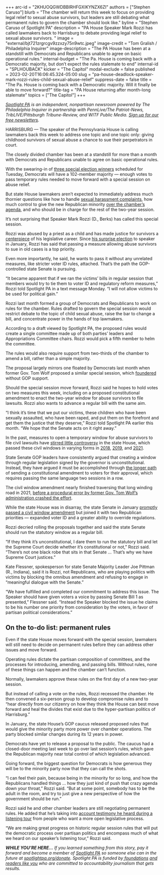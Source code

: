 +++
arc-id = "2KHUOQGWDBBIRHFGXIKYNZX6ZI"
authors = ["Stephen Caruso"]
blurb = "The chamber will return this week to focus on providing legal relief to sexual abuse survivors, but leaders are still debating what permanent rules to govern the chamber should look like."
byline = "Stephen Caruso of Spotlight PA"
description = "PA House Speaker Mark Rozzi has called lawmakers back to Harrisburg to debate providing legal relief to sexual abuse survivors. "
image = "external/bjt721zrgrcgv9zzxzy75n9wtc.jpeg"
image-credit = "Tom Gralish / Philadelphia Inquirer"
image-description = "The PA House has been at a standstill with Democrats and Republicans unable to agree on basic operational rules."
internal-budget = "The Pa. House is coming back with a Democratic majority, but don’t expect the rules stalemate to end"
internal-id = "SPLHOUBACK"
kicker = "The Capitol"
modal-exclude = false
published = 2023-02-20T16:06:45.324-05:00
slug = "pa-house-deadlock-speaker-mark-rozzi-rules-child-sexual-abuse-relief"
suppress-date = false
title = "The Pa. House is coming back with a Democratic majority. Will it finally be able to move forward?"
title-tag = "PA House returning after month-long stalemate"
topics = ["The Capitol"]
+++

<a href="https://www.spotlightpa.org/"><i>Spotlight PA</i></a><i> is an independent, nonpartisan newsroom powered by The Philadelphia Inquirer in partnership with PennLive/The Patriot-News, TribLIVE/Pittsburgh Tribune-Review, and WITF Public Media. </i><a href="https://www.spotlightpa.org/newsletters"><i>Sign up for our free newsletters</i></a><i>.</i>

HARRISBURG — The speaker of the Pennsylvania House is calling lawmakers back this week to address one topic and one topic only: giving childhood survivors of sexual abuse a chance to sue their perpetrators in court.

The closely divided chamber has been at a standstill for more than a month with Democrats and Republicans unable to agree on basic operational rules.

With the swearing-in of <a href="https://www.spotlightpa.org/news/2023/02/special-elections-pennsylvania-house-democratic-majority/">three special election winners</a> scheduled for Tuesday, Democrats will have a 102-member majority — enough votes to pass temporary rules needed to move forward with a special session on abuse relief.

<script src="https://www.spotlightpa.org/embed.js" async></script><div data-spl-embed-version="1" data-spl-src="https://www.spotlightpa.org/embeds/newsletter/"></div>


But state House lawmakers aren’t expected to immediately address much thornier questions like how to handle <a href="https://www.spotlightpa.org/news/2023/01/pa-house-lawmaker-harassment-allegation-misconduct-rules/">sexual harassment complaints</a>, how much control to give the new Republican minority <a href="https://www.spotlightpa.org/news/2023/01/pa-house-speaker-mark-rozzi-rule-changes/">over the chamber’s agenda</a>, and who should be in charge for the rest of the two-year session.

It’s not surprising that Speaker Mark Rozzi (D., Berks) has called this special session.

Rozzi was abused by a priest as a child and has made justice for survivors a <a href="https://www.spotlightpa.org/news/2023/01/pa-legislature-house-speaker-mark-rozzi-clergy-abuse-profile/">centerpiece</a> of his legislative career. Since <a href="https://www.spotlightpa.org/news/2023/01/pa-house-speaker-mark-rozzi-behind-the-scenes/">his surprise election</a> to speaker in January, Rozzi has said that passing a measure allowing abuse survivors to sue in old cases is a top priority.

Even more importantly, he said, he wants to pass it without any unrelated measures, like stricter voter ID rules, attached. That’s the path the GOP-controlled state Senate is pursuing.

“It became apparent that if we ran the victims’ bills in regular session that members would try to tie them to voter ID and regulatory reform measures,” Rozzi told Spotlight PA in a text message Monday. “I will not allow victims to be used for political gain.”

Rozzi last month formed a group of Democrats and Republicans to work on rules for the chamber. Rules drafted to govern the special session would restrict debate to the topic of child sexual abuse, raise the bar to change a bill, and concentrate power in the hands of top lawmakers.

According to a draft viewed by Spotlight PA, the proposed rules would create a single committee made up of both parties’ leaders and Appropriations Committee chairs. Rozzi would pick a fifth member to helm the committee.

The rules would also require support from two-thirds of the chamber to amend a bill, rather than a simple majority.

The proposal largely mirrors one floated by Democrats last month when former Gov. Tom Wolf proposed a similar special session, which <a href="https://www.spotlightpa.org/news/2023/01/pa-house-speaker-mark-rozzi-resign-jim-gregory-clergy-abuse-amendment/">foundered</a> without GOP support.

Should the special session move forward, Rozzi said he hopes to hold votes on two measures this week, including on a proposed constitutional amendment to enact the two-year window for abuse survivors to file lawsuits. Rozzi also wants to advance a regular bill with the same aim.

“I think it’s time that we put our victims, these children who have been sexually assaulted, who have been raped, and put them on the forefront and get them the justice that they deserve,” Rozzi told Spotlight PA earlier this month. “We hope that the Senate acts on it right away.”

In the past, measures to open a temporary window for abuse survivors to file civil lawsuits have <a href="https://www.penncapital-star.com/government-politics/faced-with-limited-republican-backing-statute-of-limitations-reform-on-thin-ice-in-house/">stirred little controversy</a> in the state House, which passed these civil windows in varying forms in <a href="https://www.legis.state.pa.us/CFDOCS/Legis/RC/Public/rc_view_action2.cfm?sess_yr=2017&amp;sess_ind=0&amp;rc_body=H&amp;rc_nbr=1460">2018</a>, <a href="https://www.legis.state.pa.us/cfdocs/billInfo/billInfo.cfm?sYear=2019&amp;sInd=0&amp;body=H&amp;type=B&amp;bn=0963">2019</a>, and <a href="https://www.legis.state.pa.us/cfdocs/legis/RC/Public/rc_view_action2.cfm?sess_yr=2021&amp;sess_ind=0&amp;rc_body=H&amp;rc_nbr=151">2021</a>.

State Senate GOP leaders have consistently argued that creating a window through regular legislation signed by the governor is unconstitutional. Instead, they have argued it must be accomplished through <a href="https://www.spotlightpa.org/news/2023/01/pa-legislature-constitutional-amendments-voter-id-abortion-explainer/">the longer path</a> of sending a constitutional amendment to voters for their approval, which requires passing the same language two sessions in a row.

The civil window amendment nearly finished traversing that long winding road in 2021, <a href="https://www.spotlightpa.org/news/2021/05/pa-child-sex-abuse-legal-window-wolf-admin-blunder-report-findings/" target="_blank">before a procedural error by former Gov. Tom Wolf’s administration crashed the effort</a>.

While the state House was in disarray, the state Senate in January <a href="https://www.legis.state.pa.us/cfdocs/billInfo/billInfo.cfm?sYear=2023&body=S&type=B&bn=1">promptly passed a civil window amendment</a> but joined it with two Republican priorities — expanded voter ID and a greater ability to override regulations.

Rozzi decried rolling the proposals together and said the state Senate should run the statutory window as a regular bill.

“If they think it’s unconstitutional, I dare them to run the statutory bill and let the Supreme Court decide whether it’s constitutional or not,” Rozzi said. “There’s not one black robe that sits in that Senate … That’s why we have Supreme Court justices.”

Kate Flessner, spokesperson for state Senate Majority Leader Joe Pittman (R., Indiana), said it is Rozzi, not Republicans, who are playing politics with victims by blocking the omnibus amendment and refusing to engage in “meaningful dialogue with the Senate.”

“We have fulfilled and completed our commitment to address this issue. The Speaker should have given voters a voice by passing Senate Bill 1 as presented,” Flessner said. “Instead the Speaker blocked the issue he claims to be his number one priority from consideration by the voters, in favor of partisan political considerations.”

## On the to-do list: permanent rules

Even if the state House moves forward with the special session, lawmakers will still need to decide on permanent rules before they can address other issues and move forward.

Operating rules dictate the partisan composition of committees, and the processes for introducing, amending, and passing bills. Without rules, none of these things can happen and the chamber can’t function.

Normally, lawmakers approve these rules on the first day of a new two-year session.

But instead of calling a vote on the rules, Rozzi recessed the chamber. He then convened a six-person group to develop compromise rules and to “hear directly from our citizenry on how they think the House can best move forward and heal the divides that exist due to the hyper-partisan politics of Harrisburg.”

In January, the state House’s GOP caucus released proposed rules that would give the minority party more power over chamber operations. The party blocked similar changes during its 12 years in power.

Democrats have yet to release a proposal to the public. The caucus had a closed-door meeting last week to go over last session’s rules, which gave the Republican majority near total control of which legislation advanced.

<script src="https://www.spotlightpa.org/embed.js" async></script><div data-spl-embed-version="1" data-spl-src="https://www.spotlightpa.org/embeds/donate/"></div>


Going forward, the biggest question for Democrats is how generous they will be to the minority party now that they can call the shots.

“I can feel their pain, because being in the minority for so long, and how the Republicans handled things … how they just kind of push that crazy agenda down your throat,” Rozzi said. “But at some point, somebody has to be the adult in the room, and try to just give a new perspective of how the government should be run.”

Rozzi said he and other chamber leaders are still negotiating permanent rules. He added that he’s taking into <a href="https://www.spotlightpa.org/news/2023/02/pa-house-deadlock-speaker-mark-rozzi-listening-tour/" target="_blank">account testimony he heard during a listening tour</a> from people who want a more open legislative process.

“We are making great progress on historic regular session rules that will put the democratic process over partisan politics and encompass much of what we heard on our speaker’s listening tour,” Rozzi said.

<i><b>WHILE YOU’RE HERE...</b></i><i> If you learned something from this story, pay it forward and become a member of </i><a href="https://www.spotlightpa.org/"><i>Spotlight PA</i></a><i> so someone else can in the future at </i><a href="https://www.spotlightpa.org/donate"><i>spotlightpa.org/donate</i></a><i>. Spotlight PA is funded by</i><a href="https://www.spotlightpa.org/support"><i> foundations</i></a><i> </i><a href="https://www.spotlightpa.org/support"><i>and readers like you</i></a><i> who are committed to accountability journalism that gets results.</i>
